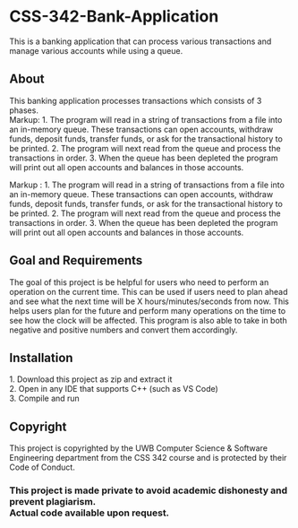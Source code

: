 # CSS-342-Bank-Application
This is a banking application that can process various transactions and manage various accounts while using a queue.

<h2>About</h2>
This banking application processes transactions which consists of 3 phases. <br />
Markup: 1. The program will read in a string of transactions from a file into an in-memory queue. These transactions can open accounts, withdraw funds, deposit funds, transfer funds, or ask for the transactional history to be printed.
2. The program will next read from the queue and process the transactions in order.
3. When the queue has been depleted the program will print out all open accounts and balances in those accounts.

 Markup : 1. The program will read in a string of transactions from a file into an in-memory queue. These transactions can open accounts, withdraw funds, deposit funds, transfer funds, or ask for the transactional history to be printed.
          2. The program will next read from the queue and process the transactions in order.
          3. When the queue has been depleted the program will print out all open accounts and balances in those accounts.




<h2>Goal and Requirements</h2>
The goal of this project is be helpful for users who need to perform an operation on the current time. This can be used if users need to plan ahead and see what the next time will be X hours/minutes/seconds from now. This helps users plan for the future and perform many operations on the time to see how the clock will be affected. This program is also able to take in both negative and positive numbers and convert them accordingly.

<h2>Installation</h2>
1. Download this project as zip and extract it <br />
2. Open in any IDE that supports C++ (such as VS Code) <br />
3. Compile and run

<h2>Copyright</h2>
This project is copyrighted by the UWB Computer Science & Software Engineering department from the CSS 342 course and is protected by their Code of Conduct.
<br />


<h3>This project is made private to avoid academic dishonesty and prevent plagiarism. <br /> Actual code available upon request. </h3>
